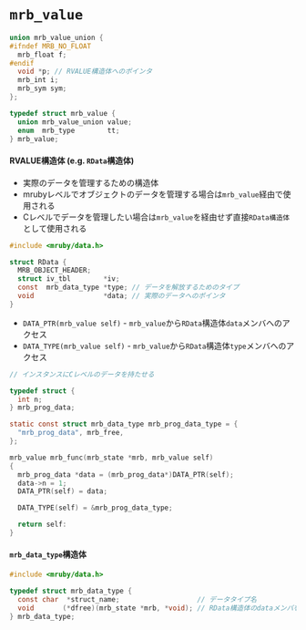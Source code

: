 # `mrb_value`

```c
union mrb_value_union {
#ifndef MRB_NO_FLOAT
  mrb_float f;
#endif
  void *p; // RVALUE構造体へのポインタ
  mrb_int i;
  mrb_sym sym;
};

typedef struct mrb_value {
  union mrb_value_union value;
  enum  mrb_type        tt;
} mrb_value;
```

#### RVALUE構造体 (e.g. `RData`構造体)
- 実際のデータを管理するための構造体
- mrubyレベルでオブジェクトのデータを管理する場合は`mrb_value`経由で使用される
- Cレベルでデータを管理したい場合は`mrb_value`を経由せず直接`RData構造体`として使用される

```c
#include <mruby/data.h>

struct RData {
  MRB_OBJECT_HEADER;
  struct iv_tbl        *iv;
  const  mrb_data_type *type; // データを解放するためのタイプ
  void                 *data; // 実際のデータへのポインタ
}
```

- `DATA_PTR(mrb_value self)`  - `mrb_value`から`RData`構造体`data`メンバへのアクセス
- `DATA_TYPE(mrb_value self)` - `mrb_value`から`RData`構造体`type`メンバへのアクセス

```c
// インスタンスにCレベルのデータを持たせる

typedef struct {
  int n;
} mrb_prog_data;

static const struct mrb_data_type mrb_prog_data_type = {
  "mrb_prog_data", mrb_free,
};

mrb_value mrb_func(mrb_state *mrb, mrb_value self)
{
  mrb_prog_data *data = (mrb_prog_data*)DATA_PTR(self);
  data->n = 1;
  DATA_PTR(self) = data;

  DATA_TYPE(self) = &mrb_prog_data_type;

  return self:
}
```

#### `mrb_data_type`構造体

```c
#include <mruby/data.h>

typedef struct mrb_data_type {
  const char  *struct_name;                   // データタイプ名
  void       (*dfree)(mrb_state *mrb, *void); // RData構造体のdataメンバを解放する関数
} mrb_data_type;
```
